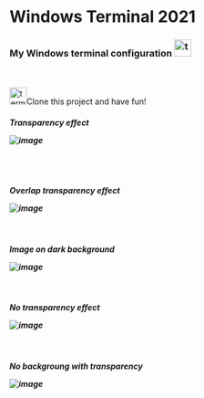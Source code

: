 # Windows Terminal 2021
### My Windows terminal configuration <img alt="terminal" src="https://emojis.slackmojis.com/emojis/images/1476969053/1263/terminal.png?1476969053" width="30/">

<br>
<br>
<img alt="terminal" src="https://emojis.slackmojis.com/emojis/images/1585816994/8440/loading-dots.gif?1585816994" width="30/">Clone this project and have fun!
<br>
<h5> Transparency effect
<br>

![image](https://user-images.githubusercontent.com/70073178/114636627-d3ac1200-9c9d-11eb-8c48-018e214a01a0.png)

<br>
<br>

<h5> Overlap transparency effect
<br>

![image](https://user-images.githubusercontent.com/70073178/114636665-f2aaa400-9c9d-11eb-8245-5597bc5865d7.png)

<br>

<h5> Image on dark background
<br>

![image](https://user-images.githubusercontent.com/70073178/114636776-369da900-9c9e-11eb-97ac-9d0b4c243e54.png)

<br>
<h5> No transparency effect
<br>
  
![image](https://user-images.githubusercontent.com/70073178/114637083-e3782600-9c9e-11eb-9005-2caff2281e6d.png)

<br>
<h5> No backgroung with transparency
<br>

![image](https://user-images.githubusercontent.com/70073178/114637280-4f5a8e80-9c9f-11eb-84ed-81a42787ef4e.png)
